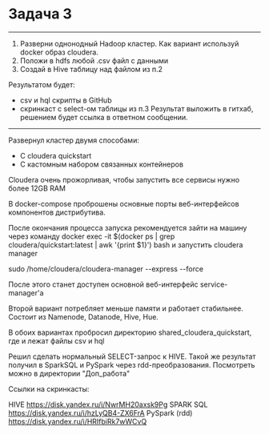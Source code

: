 # Задача 3
---
1. Разверни однонодный Hadoop кластер. Как вариант используй docker образ cloudera.
2. Положи в hdfs любой .csv файл с данными
3. Создай в Hive таблицу над файлом из п.2


Результатом будет:
- csv и hql скрипты в GitHub
- скринкаст с select-ом таблицы из п.3
Результат выложить в гитхаб, решением будет ссылка в ответном сообщении.
---

Развернул кластер двумя способами:
 - C cloudera quickstart
 - С кастомным набором связанных контейнеров

Cloudera очень прожорливая, чтобы запустить все сервисы нужно более 12GB RAM

В docker-compose проброшены основные порты веб-интерфейсов компонентов дистрибутива.

После окончания процесса запуска рекомендуется зайти на машину  через команду docker exec -it $(docker ps | grep cloudera/quickstart:latest | awk '{print $1}') bash
и запустить cloudera manager

sudo /home/cloudera/cloudera-manager --express --force

После этого станет доступен основной веб-интерфейс service-manager'a

Второй вариант потребляет меньше памяти и работает стабильнее. Состоит из Namenode, Datanode, Hive, Hue.

В обоих вариантах пробросил директорию shared_cloudera_quickstart, где и лежат файлы csv и hql


Решил сделать нормальный SELECT-запрос к HIVE.
Такой же результат получил в SparkSQL и PySpark через rdd-преобразования.
Посмотреть можно в директории "Доп_работа"

Ссылки на скринкасты:

HIVE             https://disk.yandex.ru/i/NwrMH20axsk9Pg
SPARK SQL        https://disk.yandex.ru/i/hzLyQB4-ZX6FrA
PySpark (rdd)    https://disk.yandex.ru/i/HRIfbiRk7wWCvQ